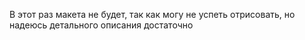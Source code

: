 В этот раз макета не будет, так как могу не успеть отрисовать, но надеюсь детального описания достаточно